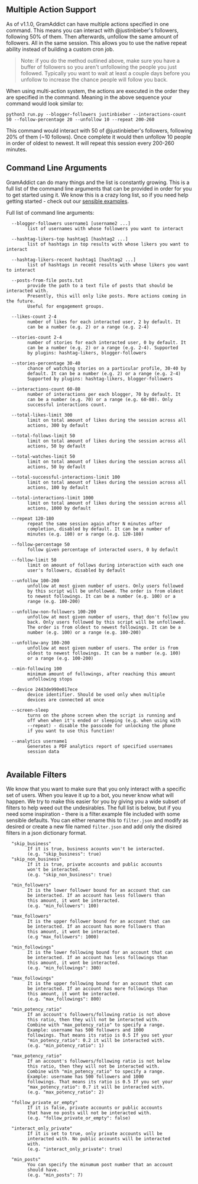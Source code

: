 ## Multiple Action Support

As of v1.1.0, GramAddict can have multiple actions specified in one command. This means you can interact with @justinbieber's followers, following 50% of them. Then afterwards, unfollow the same amount of followers. All in the same session. This allows you to use the native repeat ability instead of building a custom cron job. 

> Note: if you do the method outlined above, make sure you have a buffer of followers so you aren't unfollowing the people you just followed. Typically you want to wait at least a couple days before you unfollow to increase the chance people will follow you back.

When using multi-action system, the actions are executed in the order they are specified in the command. Meaning in the above sequence your command would look similar to:

`python3 run.py --blogger-followers justinbieber --interactions-count 50 --follow-percentage 20 --unfollow 10 --repeat 200-260`

This command would interact with 50 of @justinbieber's followers, following 20% of them (~10 follows). Once complete it would then unfollow 10 people in order of oldest to newest. It will repeat this session every 200-260 minutes.

## Command Line Arguments

GramAddict can do many things and the list is constantly growing. This is a full list of the command line arguments that can be provided in order for you to get started using it. We know this is a crazy long list, so if you need help getting started - check out our [sensible examples](/?id=sensible-examples).

Full list of command line arguments:
```
  --blogger-followers username1 [username2 ...]
        list of usernames with whose followers you want to interact
  
  --hashtag-likers-top hashtag1 [hashtag2 ...]
        list of hashtags in top results with whose likers you want to interact
  
  --hashtag-likers-recent hashtag1 [hashtag2 ...]
        list of hashtags in recent results with whose likers you want to interact

  --posts-from-file posts.txt
        provide the path to a text file of posts that should be interacted with.
        Presently, this will only like posts. More actions coming in the future.
        Useful for engagement groups.

  --likes-count 2-4
        number of likes for each interacted user, 2 by default. It 
        can be a number (e.g. 2) or a range (e.g. 2-4)

  --stories-count 2-4   
        number of stories for each interacted user, 0 by default. It 
        can be a number (e.g. 2) or a range (e.g. 2-4). Supported 
        by plugins: hashtag-likers, blogger-followers

  --stories-percentage 30-40
        chance of watching stories on a particular profile, 30-40 by 
        default. It can be a number (e.g. 2) or a range (e.g. 2-4) 
        Supported by plugins: hashtag-likers, blogger-followers

  --interactions-count 60-80
        number of interactions per each blogger, 70 by default. It 
        can be a number (e.g. 70) or a range (e.g. 60-80). Only 
        successful interactions count.

  --total-likes-limit 300
        limit on total amount of likes during the session across all
        actions, 300 by default

  --total-follows-limit 50
        limit on total amount of likes during the session across all
        actions, 50 by default

  --total-watches-limit 50
        limit on total amount of likes during the session across all
        actions, 50 by default

  --total-successful-interactions-limit 100
        limit on total amount of likes during the session across all
        actions, 100 by default

  --total-interactions-limit 1000
        limit on total amount of likes during the session across all
        actions, 1000 by default

  --repeat 120-180
        repeat the same session again after N minutes after 
        completion, disabled by default. It can be a number of 
        minutes (e.g. 180) or a range (e.g. 120-180)

  --follow-percentage 50
        follow given percentage of interacted users, 0 by default

  --follow-limit 50
        limit on amount of follows during interaction with each one 
        user's followers, disabled by default

  --unfollow 100-200    
        unfollow at most given number of users. Only users followed 
        by this script will be unfollowed. The order is from oldest 
        to newest followings. It can be a number (e.g. 100) or a 
        range (e.g. 100-200)

  --unfollow-non-followers 100-200
        unfollow at most given number of users, that don't follow you
        back. Only users followed by this script will be unfollowed.
        The order is from oldest to newest followings. It can be a 
        number (e.g. 100) or a range (e.g. 100-200)

  --unfollow-any 100-200
        unfollow at most given number of users. The order is from 
        oldest to newest followings. It can be a number (e.g. 100) 
        or a range (e.g. 100-200)

  --min-following 100   
        minimum amount of followings, after reaching this amount 
        unfollowing stops

  --device 2443de990e017ece
        device identifier. Should be used only when multiple
        devices are connected at once

  --screen-sleep        
        turns on the phone screen when the script is running and 
        off when when it's ended or sleeping (e.g. when using with
        --repeat) - disable the passcode for unlocking the phone
        if you want to use this function!

  --analytics username1
        Generates a PDF analytics report of specified usernames
        session data


```

## Available Filters

We know that you want to make sure that you only interact with a specific set of users. When you leave it up to a bot, you never know what will happen. We try to make this easier for you by giving you a wide subset of filters to help weed out the undesirables. The full list is below, but if you need some inspiration - there is a filter.example file included with some sensible defaults. You can either rename this to `filter.json` and modify as desired or create a new file named `filter.json` and add only the disired filters in a json dictionary format.

```
  "skip_business"             
        If it is true, business acounts won't be interacted.
        (e.g. "skip_business": true)
  "skip_non_business"         
        If it is true, private accounts and public accounts 
        won't be interacted.
        (e.g. "skip_non_business": true)

  "min_followers"             
        It is the lower follower bound for an account that can 
        be interacted. If an account has less followers than 
        this amount, it wont be interacted. 
        (e.g. "min_followers": 100)

  "max_followers"             
        It is the upper follower bound for an account that can 
        be interacted. If an account has more followers than 
        this amount, it wont be interacted. 
        (e.g "max_followers": 1000)

  "min_followings"            
        It is the lower following bound for an account that can 
        be interacted. If an account has less followings than 
        this amount, it wont be interacted. 
        (e.g. "min_followings": 300)
  
  "max_followings"            
        It is the upper following bound for an account that can 
        be interacted. If an account has more followings than 
        this amount, it wont be interacted. 
        (e.g. "max_followings": 800)

  "min_potency_ratio"         
        If an account's followers/following ratio is not above 
        this ratio, then they will not be interacted with. 
        Combine with "max_potency_ratio" to specify a range.
        Example: username has 500 followers and 1000 
        followings. That means its ratio is 0.5 If you set your 
        "min_potency_ratio": 0.2 it will be interacted with. 
        (e.g. "min_potency_ratio": 1)

  "max_potency_ratio"         
        If an account's followers/following ratio is not below 
        this ratio, then they will not be interacted with. 
        Combine with "min_potency_ratio" to specify a range.
        Example: username has 500 followers and 1000 
        followings. That means its ratio is 0.5 If you set your 
        "max_potency_ratio": 0.7 it will be interacted with.
        (e.g. "max_potency_ratio": 2)
                              
  "follow_private_or_empty"   
        If it is false, private accounts or public accounts 
        that have no posts will not be interacted with. 
        (e.g. "follow_private_or_empty": false)

  "interact_only_private"     
        If it is set to true, only private accounts will be    
        interacted with. No public accounts will be interacted 
        with.
        (e.g. "interact_only_private": true)

  "min_posts"                 
        You can specify the minumum post number that an account 
        should have. 
        (e.g. "min_posts": 7)
```